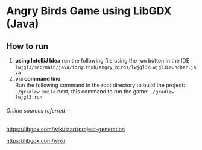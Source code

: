 # Angry Birds Game using LibGDX (Java)
## How to run
1. **using IntelliJ Idea**
     run the following file using the run button in the IDE
     `lwjgl3/src/main/java/io/github/angry_birds/lwjgl3/Lwjgl3Launcher.java`
2. **via command line**     
     Run the following command in the root directory to build the project:
     ```./gradlew build```
     next, this command to run the game:
     ```./gradlew lwjgl3:run```


###### Online sources referred - 
https://libgdx.com/wiki/start/project-generation 

https://libgdx.com/wiki/
